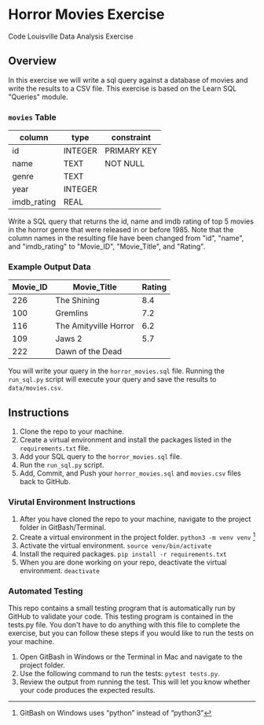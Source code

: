 # Horror Movies Exercise

Code Louisville Data Analysis Exercise

## Overview

In this exercise we will write a sql query against a database of movies and 
write the results to a CSV file. This exercise is based on the Learn SQL 
"Queries" module.

### `movies` Table
| column | type | constraint |
| ------ | ---- | ---------- |
| id | INTEGER | PRIMARY KEY |
| name | TEXT | NOT NULL |
| genre | TEXT | |
| year | INTEGER | |
| imdb_rating | REAL | |

Write a SQL query that returns the id, name and imdb rating of top 5 movies in the 
horror genre that were released in or before 1985. Note that the column names in the resulting file have been changed from "id", "name", and "imdb_rating" to "Movie_ID", "Movie_Title", and "Rating".

### Example Output Data

| Movie_ID | Movie_Title | Rating |
| -------- | ------ | ---- |
| 226 | The Shining | 8.4 |
| 100 | Gremlins | 7.2 |
| 116 | The Amityville Horror | 6.2 |
| 109 | Jaws 2 | 5.7 |
| 222 | Dawn of the Dead | |

You will write your query in the `horror_movies.sql` file. Running the `run_sql.py` script will execute your query and save the results to `data/movies.csv`.

## Instructions

1. Clone the repo to your machine.
1. Create a virtual environment and install the packages listed in the `requirements.txt` file.
1. Add your SQL query to the `horror_movies.sql` file.
1. Run the `run_sql.py` script.
1. Add, Commit, and Push your `horror_movies.sql` and `movies.csv` files back to GitHub.

###  Virutal Environment Instructions

1. After you have cloned the repo to your machine, navigate to the project folder in GitBash/Terminal.
1. Create a virtual environment in the project folder. `python3 -m venv venv` [^1]
1. Activate the virtual environment. `source venv/bin/activate`
1. Install the required packages. `pip install -r requirements.txt`
1. When you are done working on your repo, deactivate the virtual environment. `deactivate`

[^1]: GitBash on Windows uses “python” instead of “python3”

### Automated Testing

This repo contains a small testing program that is automatically run by GitHub to validate your code. This testing program is contained in the tests.py file. You don't have to do anything with this file to complete the exercise, but you can follow these steps if you would like to run the tests on your machine.

1. Open GitBash in Windows or the Terminal in Mac and navigate to the project folder.
1. Use the following command to run the tests: `pytest tests.py`. 
1. Review the output from running the test. This will let you know whether your code produces the expected results.
